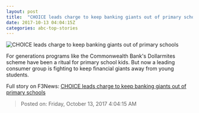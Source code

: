 ```yaml
---
layout: post
title:  "CHOICE leads charge to keep banking giants out of primary schools"
date: 2017-10-13 04:04:15Z
categories: abc-top-stories
---
```


![CHOICE leads charge to keep banking giants out of primary schools](http://www.abc.net.au/news/image/9047756-1x1-700x700.jpg)

For generations programs like the Commonwealth Bank's Dollarmites scheme have been a ritual for primary school kids. But now a leading consumer group is fighting to keep financial giants away from young students.


Full story on F3News: [CHOICE leads charge to keep banking giants out of primary schools](http://www.f3nws.com/n/PZzQBH)

> Posted on: Friday, October 13, 2017 4:04:15 AM
